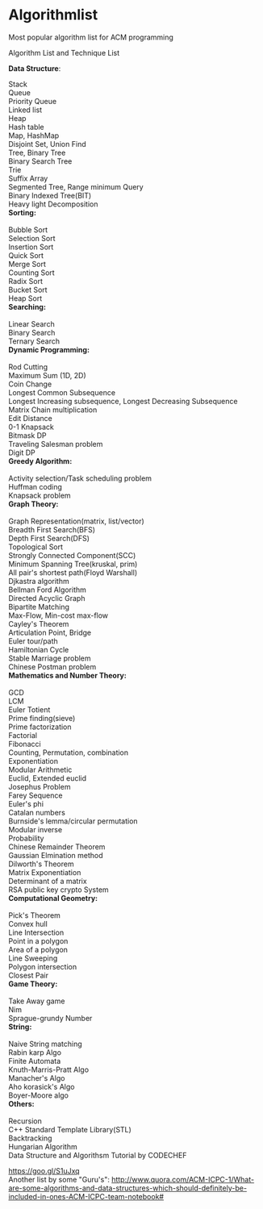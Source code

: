 # Algorithmlist
Most popular algorithm list for ACM programming

Algorithm List and Technique List

<b>Data Structure</b>:

Stack<br>
Queue<br>
Priority Queue<br>
Linked list<br>
Heap<br>
Hash table<br>
Map, HashMap<br>
Disjoint Set, Union Find<br>
Tree, Binary Tree<br>
Binary Search Tree<br>
Trie<br>
Suffix Array<br>
Segmented Tree, Range minimum Query<br>
Binary Indexed Tree(BIT)<br>
Heavy light Decomposition<br>
<b>Sorting:</b><br>
<br>
Bubble Sort<br>
Selection Sort<br>
Insertion Sort<br>
Quick Sort<br>
Merge Sort<br>
Counting Sort<br>
Radix Sort<br>
Bucket Sort<br>
Heap Sort<br>
<b>Searching:</b><br>
<br>
Linear Search<br>
Binary Search<br>
Ternary Search<br>
<b>Dynamic Programming:</b><br>
<br>
Rod Cutting<br>
Maximum Sum (1D, 2D)<br>
Coin Change<br>
Longest Common Subsequence<br>
Longest Increasing subsequence, Longest Decreasing Subsequence<br>
Matrix Chain multiplication<br>
Edit Distance<br>
0-1 Knapsack<br>
Bitmask DP<br>
Traveling Salesman problem<br>
Digit DP<br>
<b>Greedy Algorithm:</b><br>
<br>
Activity selection/Task scheduling problem<br>
Huffman coding<br>
Knapsack problem<br>
<b>Graph Theory:</b><br>
<br>
Graph Representation(matrix, list/vector)<br>
Breadth First Search(BFS)<br>
Depth First Search(DFS)<br>
Topological Sort<br>
Strongly Connected Component(SCC)<br>
Minimum Spanning Tree(kruskal, prim)<br>
All pair's shortest path(Floyd Warshall)<br>
Djkastra algorithm<br>
Bellman Ford Algorithm<br>
Directed Acyclic Graph<br>
Bipartite Matching<br>
Max-Flow, Min-cost max-flow<br>
Cayley's Theorem<br>
Articulation Point, Bridge<br>
Euler tour/path<br>
Hamiltonian Cycle<br>
Stable Marriage problem<br>
Chinese Postman problem<br>
<b>Mathematics and Number Theory:</b><br>
<br>
GCD<br>
LCM<br>
Euler Totient<br>
Prime finding(sieve)<br>
Prime factorization<br>
Factorial<br>
Fibonacci<br>
Counting, Permutation, combination<br>
Exponentiation<br>
Modular Arithmetic<br>
Euclid, Extended euclid<br>
Josephus Problem<br>
Farey Sequence<br>
Euler's phi<br>
Catalan numbers<br>
Burnside's lemma/circular permutation<br>
Modular inverse<br>
Probability<br>
Chinese Remainder Theorem<br>
Gaussian Elmination method<br>
Dilworth's Theorem<br>
Matrix Exponentiation<br>
Determinant of a matrix<br>
RSA public key crypto System<br>
<b>Computational Geometry:</b><br>
<br>
Pick's Theorem<br>
Convex hull<br>
Line Intersection<br>
Point in a polygon<br>
Area of a polygon<br>
Line Sweeping<br>
Polygon intersection<br>
Closest Pair<br>
<b>Game Theory:</b><br>
<br>
Take Away game<br>
Nim<br>
Sprague-grundy Number<br>
<b>String:</b><br>
<br>
Naive String matching<br>
Rabin karp Algo<br>
Finite Automata<br>
Knuth-Marris-Pratt Algo<br>
Manacher's Algo<br>
Aho korasick's Algo<br>
Boyer-Moore algo<br>
<b>Others:</b><br>
<br>
Recursion<br>
C++ Standard Template Library(STL)<br>
Backtracking<br>
Hungarian Algorithm<br>
Data Structure and Algorithsm Tutorial by CODECHEF<br>

https://goo.gl/S1uJxq<br>
Another list by some "Guru's": http://www.quora.com/ACM-ICPC-1/What-are-some-algorithms-and-data-structures-which-should-definitely-be-included-in-ones-ACM-ICPC-team-notebook#
